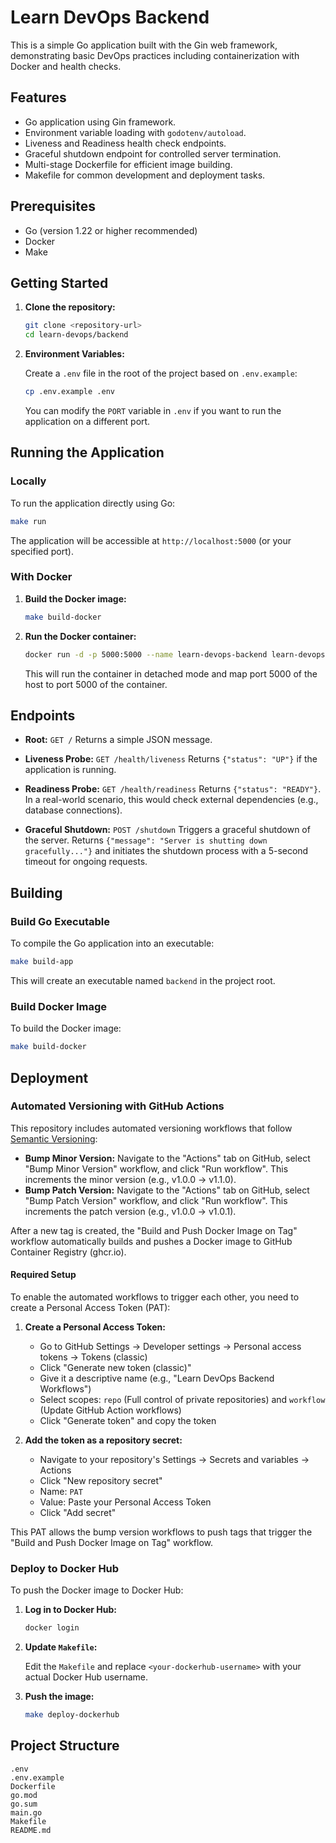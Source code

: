 # Learn DevOps Backend

This is a simple Go application built with the Gin web framework, demonstrating basic DevOps practices including containerization with Docker and health checks.

## Features

- Go application using Gin framework.
- Environment variable loading with `godotenv/autoload`.
- Liveness and Readiness health check endpoints.
- Graceful shutdown endpoint for controlled server termination.
- Multi-stage Dockerfile for efficient image building.
- Makefile for common development and deployment tasks.

## Prerequisites

- Go (version 1.22 or higher recommended)
- Docker
- Make

## Getting Started

1.  **Clone the repository:**

    ```bash
    git clone <repository-url>
    cd learn-devops/backend
    ```

2.  **Environment Variables:**

    Create a `.env` file in the root of the project based on `.env.example`:

    ```bash
    cp .env.example .env
    ```

    You can modify the `PORT` variable in `.env` if you want to run the application on a different port.

## Running the Application

### Locally

To run the application directly using Go:

```bash
make run
```

The application will be accessible at `http://localhost:5000` (or your specified port).

### With Docker

1.  **Build the Docker image:**

    ```bash
    make build-docker
    ```

2.  **Run the Docker container:**

    ```bash
    docker run -d -p 5000:5000 --name learn-devops-backend learn-devops-backend
    ```

    This will run the container in detached mode and map port 5000 of the host to port 5000 of the container.

## Endpoints

-   **Root:** `GET /`
    Returns a simple JSON message.

-   **Liveness Probe:** `GET /health/liveness`
    Returns `{"status": "UP"}` if the application is running.

-   **Readiness Probe:** `GET /health/readiness`
    Returns `{"status": "READY"}`. In a real-world scenario, this would check external dependencies (e.g., database connections).

-   **Graceful Shutdown:** `POST /shutdown`
    Triggers a graceful shutdown of the server. Returns `{"message": "Server is shutting down gracefully..."}` and initiates the shutdown process with a 5-second timeout for ongoing requests.

## Building

### Build Go Executable

To compile the Go application into an executable:

```bash
make build-app
```

This will create an executable named `backend` in the project root.

### Build Docker Image

To build the Docker image:

```bash
make build-docker
```

## Deployment

### Automated Versioning with GitHub Actions

This repository includes automated versioning workflows that follow [Semantic Versioning](https://semver.org/):

-   **Bump Minor Version:** Navigate to the "Actions" tab on GitHub, select "Bump Minor Version" workflow, and click "Run workflow". This increments the minor version (e.g., v1.0.0 → v1.1.0).
-   **Bump Patch Version:** Navigate to the "Actions" tab on GitHub, select "Bump Patch Version" workflow, and click "Run workflow". This increments the patch version (e.g., v1.0.0 → v1.0.1).

After a new tag is created, the "Build and Push Docker Image on Tag" workflow automatically builds and pushes a Docker image to GitHub Container Registry (ghcr.io).

#### Required Setup

To enable the automated workflows to trigger each other, you need to create a Personal Access Token (PAT):

1.  **Create a Personal Access Token:**
    - Go to GitHub Settings → Developer settings → Personal access tokens → Tokens (classic)
    - Click "Generate new token (classic)"
    - Give it a descriptive name (e.g., "Learn DevOps Backend Workflows")
    - Select scopes: `repo` (Full control of private repositories) and `workflow` (Update GitHub Action workflows)
    - Click "Generate token" and copy the token

2.  **Add the token as a repository secret:**
    - Navigate to your repository's Settings → Secrets and variables → Actions
    - Click "New repository secret"
    - Name: `PAT`
    - Value: Paste your Personal Access Token
    - Click "Add secret"

This PAT allows the bump version workflows to push tags that trigger the "Build and Push Docker Image on Tag" workflow.

### Deploy to Docker Hub

To push the Docker image to Docker Hub:

1.  **Log in to Docker Hub:**

    ```bash
    docker login
    ```

2.  **Update `Makefile`:**

    Edit the `Makefile` and replace `<your-dockerhub-username>` with your actual Docker Hub username.

3.  **Push the image:**

    ```bash
    make deploy-dockerhub
    ```

## Project Structure

```
.env
.env.example
Dockerfile
go.mod
go.sum
main.go
Makefile
README.md
```
